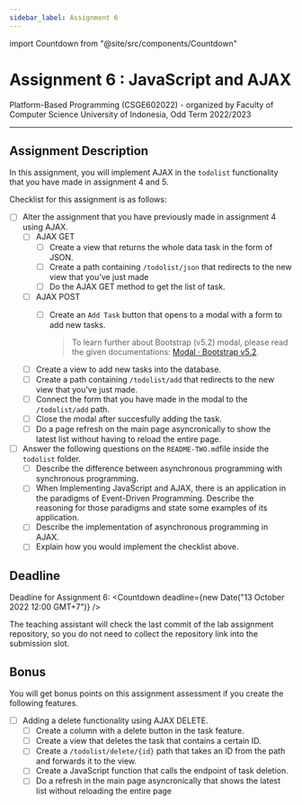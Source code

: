 ```yaml
---
sidebar_label: Assignment 6
---
```


import Countdown from "@site/src/components/Countdown"

# Assignment 6 : JavaScript and AJAX

Platform-Based Programming (CSGE602022) - organized by Faculty of Computer Science
University of Indonesia, Odd Term 2022/2023

---

## Assignment Description

In this assignment, you will implement AJAX in the `todolist` functionality that you have made in assignment 4 and 5.

Checklist for this assignment is as follows:

- [ ] Alter the assignment that you have previously made in assignment 4 using AJAX.
  - [ ] AJAX GET
    - [ ] Create a view that returns the whole data task in the form of JSON.
    - [ ] Create a path containing `/todolist/json` that redirects to the new view that you've just made
    - [ ] Do the AJAX GET method to get the list of task.
  - [ ] AJAX POST
    - [ ] Create an `Add Task` button that opens to a modal with a form to add new tasks.

      > To learn further about Bootstrap (v5.2) modal, please read the given documentations: [Modal · Bootstrap v5.2](https://getbootstrap.com/docs/5.2/components/modal/).

  - [ ] Create a view to add new tasks into the database.
  - [ ] Create a path containing `/todolist/add` that redirects to the new view that you've just made.
  - [ ] Connect the form that you have made in the modal to the `/todolist/add` path.
  - [ ] Close the modal after succesfully adding the task.
  - [ ] Do a page refresh on the main page asyncronically to show the latest list without having to reload the entire page.
- [ ] Answer the following questions on the `README-TWO.md`file inside the `todolist` folder.
  - [ ] Describe the difference between asynchronous programming with synchronous programming.
  - [ ] When Implementing JavaScript and AJAX, there is an application in the paradigms of Event-Driven Programming. Describe the reasoning for those paradigms and state some examples of its application.
  - [ ] Describe the implementation of asynchronous programming in AJAX.
  - [ ] Explain how you would implement the checklist above.

## Deadline

Deadline for Assignment 6: <Countdown deadline={new Date("13 October 2022 12:00 GMT+7")} />

The teaching assistant will check the last commit of the lab assignment repository, so you do not need to collect the repository link into the submission slot.

## Bonus

You will get bonus points on this assignment assessment if you create the following features.

- [ ] Adding a delete functionality using AJAX DELETE.
  - [ ] Create a column with a delete button in the task feature.
  - [ ] Create a view that deletes the task that contains a certain ID.
  - [ ] Create a `/todolist/delete/{id}` path that takes an ID from the path and forwards it to the view.
  - [ ] Create a JavaScript function that calls the endpoint of task deletion.
  - [ ] Do a refresh in the main page asyncronically that shows the latest list without reloading the entire page
